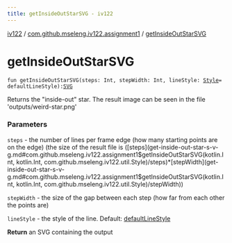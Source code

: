 ```yaml
---
title: getInsideOutStarSVG - iv122
---
```


[iv122](../index.md) / [com.github.mseleng.iv122.assignment1](index.md) / [getInsideOutStarSVG](.)

# getInsideOutStarSVG

`fun getInsideOutStarSVG(steps: Int, stepWidth: Int, lineStyle: `[`Style`](../com.github.mseleng.iv122.util/-style/index.md)` = defaultLineStyle): `[`SVG`](../com.github.mseleng.iv122.util/-s-v-g/index.md)

Returns the "inside-out" star. The result image can be seen in the file 'outputs/weird-star.png'

### Parameters

`steps` - the number of lines per frame edge (how many starting points are on the edge) (the size of the result file is ([steps](get-inside-out-star-s-v-g.md#com.github.mseleng.iv122.assignment1$getInsideOutStarSVG(kotlin.Int, kotlin.Int, com.github.mseleng.iv122.util.Style)/steps)*[stepWidth](get-inside-out-star-s-v-g.md#com.github.mseleng.iv122.assignment1$getInsideOutStarSVG(kotlin.Int, kotlin.Int, com.github.mseleng.iv122.util.Style)/stepWidth))

`stepWidth` - the size of the gap between each step (how far from each other the points are)

`lineStyle` - the style of the line. Default: [defaultLineStyle](../com.github.mseleng.iv122.util/default-line-style.md)

**Return**
an SVG containing the output

